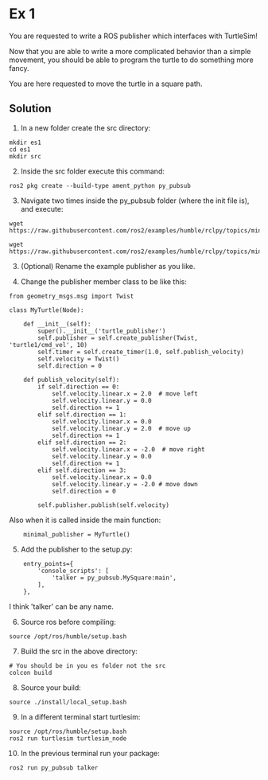 # Ex 1

You are requested to write a ROS publisher which interfaces with TurtleSim!

Now that you are able to write a more complicated behavior than a simple movement, you should be able to program the turtle to do something more fancy.

You are here requested to move the turtle in a square path.

## Solution

1. In a new folder create the src directory:

```
mkdir es1
cd es1
mkdir src
```

2. Inside the src folder execute this command:

```
ros2 pkg create --build-type ament_python py_pubsub
```

3. Navigate two times inside the py_pubsub folder (where the init file is), and execute:

```
wget https://raw.githubusercontent.com/ros2/examples/humble/rclpy/topics/minimal_subscriber/examples_rclpy_minimal_subscriber/subscriber_member_function.py

wget https://raw.githubusercontent.com/ros2/examples/humble/rclpy/topics/minimal_publisher/examples_rclpy_minimal_publisher/publisher_member_function.py
```

3. (Optional) Rename the example publisher as you like.

4. Change the publisher member class to be like this:

```
from geometry_msgs.msg import Twist

class MyTurtle(Node):

    def __init__(self):
        super().__init__('turtle_publisher')
        self.publisher = self.create_publisher(Twist, 'turtle1/cmd_vel', 10)
        self.timer = self.create_timer(1.0, self.publish_velocity)
        self.velocity = Twist()
        self.direction = 0

    def publish_velocity(self):
        if self.direction == 0:
            self.velocity.linear.x = 2.0  # move left
            self.velocity.linear.y = 0.0
            self.direction += 1
        elif self.direction == 1:
            self.velocity.linear.x = 0.0
            self.velocity.linear.y = 2.0  # move up
            self.direction += 1
        elif self.direction == 2:
            self.velocity.linear.x = -2.0  # move right
            self.velocity.linear.y = 0.0
            self.direction += 1
        elif self.direction == 3:
            self.velocity.linear.x = 0.0
            self.velocity.linear.y = -2.0 # move down
            self.direction = 0

        self.publisher.publish(self.velocity)
```

Also when it is called inside the main function:

```
    minimal_publisher = MyTurtle()
```

5. Add the publisher to the setup.py:

```
    entry_points={
        'console_scripts': [
            'talker = py_pubsub.MySquare:main',
        ],
    },
```

I think 'talker' can be any name.

6. Source ros before compiling:

```
source /opt/ros/humble/setup.bash
```

7. Build the src in the above directory:

```
# You should be in you es folder not the src
colcon build
```

8. Source your build:

```
source ./install/local_setup.bash
```

9. In a different terminal start turtlesim:

```
source /opt/ros/humble/setup.bash
ros2 run turtlesim turtlesim_node
```

10. In the previous terminal run your package:

```
ros2 run py_pubsub talker
```